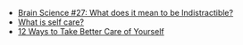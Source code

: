 - [Brain Science #27: What does it mean to be Indistractible?](https://changelog.com/brainscience/27)
- [What is self care?](https://www.healthline.com/health-news/self-care-is-not-just-treating-yourself)
- [12 Ways to Take Better Care of Yourself](https://www.psychologytoday.com/us/blog/click-here-happiness/201812/self-care-12-ways-take-better-care-yourself)